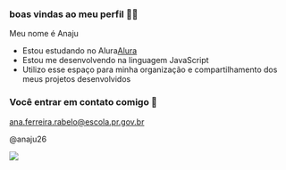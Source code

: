 ### boas vindas ao meu perfil 🖤🎸

Meu nome é Anaju

- Estou estudando no Alura[Alura](https://www.alura.com.br)
- Estou me desenvolvendo na linguagem JavaScript
- Utilizo esse espaço para minha organização e compartilhamento dos meus projetos desenvolvidos

 ### Você entrar em contato comigo 📧

 ana.ferreira.rabelo@escola.pr.gov.br

@anaju26

![](https://media.tenor.com/13VnwKt5qS0AAAAd/waiting.gif)
